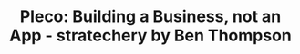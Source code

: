 ---
categories: all_articles
provider_display: "stratechery.com"
provider_name: "stratechery.com"
favicon_url: http://2yj23r14cytosbxol4cavq337g.wpengine.netdna-cdn.com/wp-content/themes/stratechery/images/IE/favicon.ico
title: "Pleco: Building a Business, not an App - stratechery by Ben Thompson"
published: 2014-10-25
source: http://stratechery.com/2014/pleco-building-business-just-app/
thumbnail: http://stratechery.com/wp-content/uploads/2014/07/pleco-phone.png
---